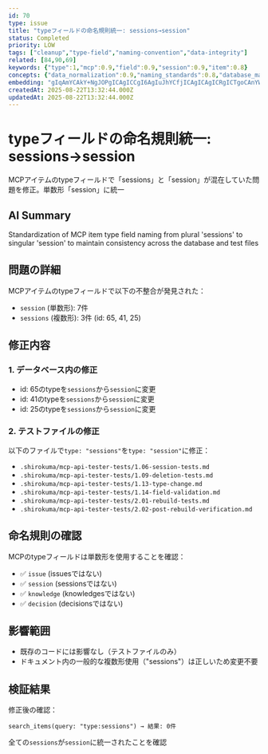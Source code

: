 ```yaml
---
id: 70
type: issue
title: "typeフィールドの命名規則統一: sessions→session"
status: Completed
priority: LOW
tags: ["cleanup","type-field","naming-convention","data-integrity"]
related: [84,90,69]
keywords: {"type":1,"mcp":0.9,"field":0.9,"session":0.9,"item":0.8}
concepts: {"data_normalization":0.9,"naming_standards":0.8,"database_management":0.7,"code_quality":0.6,"testing":0.5}
embedding: "gIqAmYCAkY+NgJOPgICAgICCgI6AgIuJhYCfjICAgICAgICRgICTgoCAnYWAgICAgIWAkoCAkoCCgJKAgICAgICNgJCAgImEioCjgoCAgICAkYCFgICBi5GAr4mAgICAgI2Ai4CAgY+PgKyOgICAgICRgJWAgIiLkYCTi4CAgIA="
createdAt: 2025-08-22T13:32:44.000Z
updatedAt: 2025-08-22T13:32:44.000Z
---
```


# typeフィールドの命名規則統一: sessions→session

MCPアイテムのtypeフィールドで「sessions」と「session」が混在していた問題を修正。単数形「session」に統一

## AI Summary

Standardization of MCP item type field naming from plural 'sessions' to singular 'session' to maintain consistency across the database and test files

## 問題の詳細

MCPアイテムのtypeフィールドで以下の不整合が発見された：
- `session` (単数形): 7件
- `sessions` (複数形): 3件 (id: 65, 41, 25)

## 修正内容

### 1. データベース内の修正
- id: 65のtypeを`sessions`から`session`に変更
- id: 41のtypeを`sessions`から`session`に変更
- id: 25のtypeを`sessions`から`session`に変更

### 2. テストファイルの修正
以下のファイルで`type: "sessions"`を`type: "session"`に修正：
- `.shirokuma/mcp-api-tester-tests/1.06-session-tests.md`
- `.shirokuma/mcp-api-tester-tests/1.09-deletion-tests.md`
- `.shirokuma/mcp-api-tester-tests/1.13-type-change.md`
- `.shirokuma/mcp-api-tester-tests/1.14-field-validation.md`
- `.shirokuma/mcp-api-tester-tests/2.01-rebuild-tests.md`
- `.shirokuma/mcp-api-tester-tests/2.02-post-rebuild-verification.md`

## 命名規則の確認

MCPのtypeフィールドは単数形を使用することを確認：
- ✅ `issue` (issuesではない)
- ✅ `session` (sessionsではない)
- ✅ `knowledge` (knowledgesではない)
- ✅ `decision` (decisionsではない)

## 影響範囲

- 既存のコードには影響なし（テストファイルのみ）
- ドキュメント内の一般的な複数形使用（"sessions"）は正しいため変更不要

## 検証結果

修正後の確認：
```
search_items(query: "type:sessions") → 結果: 0件
```
全ての`sessions`が`session`に統一されたことを確認
